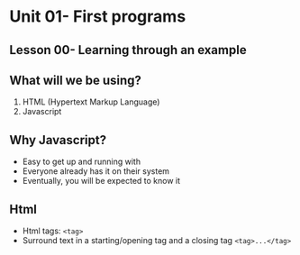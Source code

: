 # Unit 01- First programs
## Lesson 00- Learning through an example

## What will we be using?
1. HTML (Hypertext Markup Language)
2. Javascript

## Why Javascript?
- Easy to get up and running with
- Everyone already has it on their system
- Eventually, you will be expected to know it

## Html
- Html tags: `<tag>`
- Surround text in a starting/opening tag and a closing tag `<tag>...</tag>`